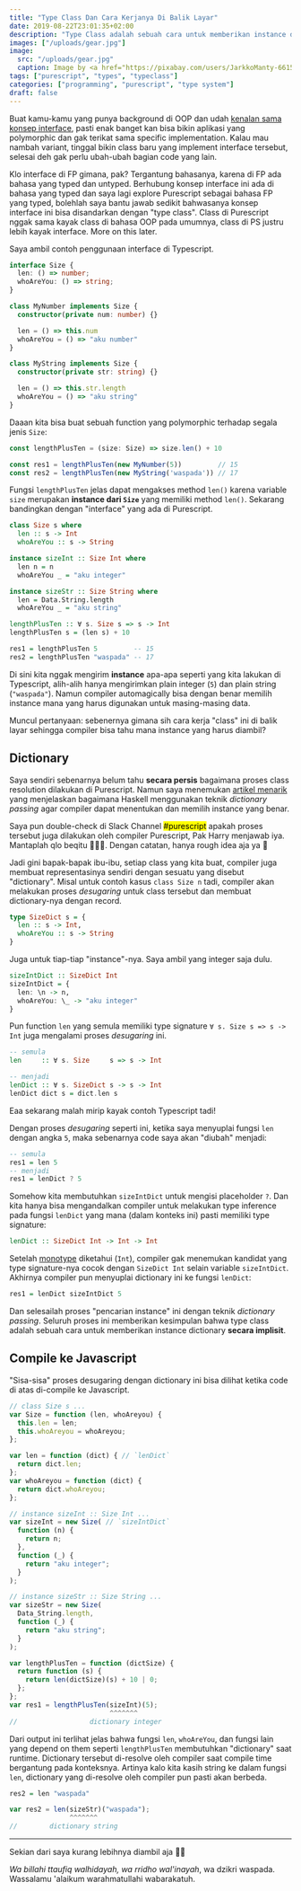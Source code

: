 ```yaml
---
title: "Type Class Dan Cara Kerjanya Di Balik Layar"
date: 2019-08-22T23:01:35+02:00
description: "Type Class adalah sebuah cara untuk memberikan instance dictionary secara implisit"
images: ["/uploads/gear.jpg"]
image:
  src: "/uploads/gear.jpg"
  caption: Image by <a href="https://pixabay.com/users/JarkkoManty-661512/?utm_source=link-attribution&amp;utm_medium=referral&amp;utm_campaign=image&amp;utm_content=2291916">Jarkko Mänty</a> from <a href="https://pixabay.com/?utm_source=link-attribution&amp;utm_medium=referral&amp;utm_campaign=image&amp;utm_content=2291916">Pixabay</a>
tags: ["purescript", "types", "typeclass"]
categories: ["programming", "purescript", "type system"]
draft: false
---
```


Buat kamu-kamu yang punya background di OOP dan udah [kenalan sama konsep interface](https://medium.com/@Dewey92/oop-interface-what-ca16de0359af), pasti enak banget kan bisa bikin aplikasi yang polymorphic dan gak terikat sama specific implementation. Kalau mau nambah variant, tinggal bikin class baru yang implement interface tersebut, selesai deh gak perlu ubah-ubah bagian code yang lain.

Klo interface di FP gimana, pak? Tergantung bahasanya, karena di FP ada bahasa yang typed dan untyped. Berhubung konsep interface ini ada di bahasa yang typed dan saya lagi explore Purescript sebagai bahasa FP yang typed, bolehlah saya bantu jawab sedikit bahwasanya konsep interface ini bisa disandarkan dengan "type class". Class di Purescript nggak sama kayak class di bahasa OOP pada umumnya, class di PS justru lebih kayak interface. More on this later.

Saya ambil contoh penggunaan interface di Typescript.

```ts
interface Size {
  len: () => number;
  whoAreYou: () => string;
}

class MyNumber implements Size {
  constructor(private num: number) {}

  len = () => this.num
  whoAreYou = () => "aku number"
}

class MyString implements Size {
  constructor(private str: string) {}

  len = () => this.str.length
  whoAreYou = () => "aku string"
}
```

Daaan kita bisa buat sebuah function yang polymorphic terhadap segala jenis `Size`:

```ts
const lengthPlusTen = (size: Size) => size.len() + 10

const res1 = lengthPlusTen(new MyNumber(5))         // 15
const res2 = lengthPlusTen(new MyString('waspada')) // 17
```

Fungsi `lengthPlusTen` jelas dapat mengakses method `len()` karena variable `size` merupakan **instance dari `Size`** yang memiliki method `len()`. Sekarang bandingkan dengan "interface" yang ada di Purescript.

```hs
class Size s where
  len :: s -> Int
  whoAreYou :: s -> String

instance sizeInt :: Size Int where
  len n = n
  whoAreYou _ = "aku integer"

instance sizeStr :: Size String where
  len = Data.String.length
  whoAreYou _ = "aku string"

lengthPlusTen :: ∀ s. Size s => s -> Int
lengthPlusTen s = (len s) + 10

res1 = lengthPlusTen 5         -- 15
res2 = lengthPlusTen "waspada" -- 17
```

Di sini kita nggak mengirim **instance** apa-apa seperti yang kita lakukan di Typescript, alih-alih hanya mengirimkan plain integer (`5`) dan plain string (`"waspada"`). Namun compiler automagically bisa dengan benar memilih instance mana yang harus digunakan untuk masing-masing data.

Muncul pertanyaan: sebenernya gimana sih cara kerja "class" ini di balik layar sehingga compiler bisa tahu mana instance yang harus diambil?

## Dictionary
Saya sendiri sebenarnya belum tahu **secara persis** bagaimana proses class resolution dilakukan di Purescript. Namun saya menemukan [artikel menarik](https://www.schoolofhaskell.com/user/jfischoff/instances-and-dictionaries) yang menjelaskan bagaimana Haskell menggunakan teknik _dictionary passing_ agar compiler dapat menentukan dan memilih instance yang benar.

Saya pun double-check di Slack Channel <mark>#purescript</mark> apakah proses tersebut juga dilakukan oleh compiler Purescript, Pak Harry menjawab iya. Mantaplah qlo beqitu 🎉🎉🎉. Dengan catatan, hanya rough idea aja ya 🙂

Jadi gini bapak-bapak ibu-ibu, setiap class yang kita buat, compiler juga membuat representasinya sendiri dengan sesuatu yang disebut "dictionary". Misal untuk contoh kasus `class Size n` tadi, compiler akan melakukan proses _desugaring_ untuk class tersebut dan membuat dictionary-nya dengan record.

```hs
type SizeDict s = {
  len :: s -> Int,
  whoAreYou :: s -> String
}
```

Juga untuk tiap-tiap "instance"-nya. Saya ambil yang integer saja dulu.

```hs
sizeIntDict :: SizeDict Int
sizeIntDict = {
  len: \n -> n,
  whoAreYou: \_ -> "aku integer"
}
```

Pun function `len` yang semula memiliki type signature `∀ s. Size s => s -> Int` juga mengalami proses _desugaring_ ini.

```hs
-- semula
len     :: ∀ s. Size     s => s -> Int

-- menjadi
lenDict :: ∀ s. SizeDict s -> s -> Int
lenDict dict s = dict.len s
```

Eaa sekarang malah mirip kayak contoh Typescript tadi!

Dengan proses _desugaring_ seperti ini, ketika saya menyuplai fungsi `len` dengan angka `5`, maka sebenarnya code saya akan "diubah" menjadi:

```hs
-- semula
res1 = len 5
-- menjadi
res1 = lenDict ? 5
```

Somehow kita membutuhkan `sizeIntDict` untuk mengisi placeholder `?`. Dan kita hanya bisa mengandalkan compiler untuk melakukan type inference pada fungsi `lenDict` yang mana (dalam konteks ini) pasti memiliki type signature:

```hs
lenDict :: SizeDict Int -> Int -> Int
```

Setelah [monotype](https://en.wikipedia.org/wiki/Hindley%E2%80%93Milner_type_system#Monotypes) diketahui (`Int`), compiler gak menemukan kandidat yang type signature-nya cocok dengan `SizeDict Int` selain variable `sizeIntDict`. Akhirnya compiler pun menyuplai dictionary ini ke fungsi `lenDict`:

```hs
res1 = lenDict sizeIntDict 5
```

Dan selesailah proses "pencarian instance" ini dengan teknik _dictionary passing_. Seluruh proses ini memberikan kesimpulan bahwa type class adalah sebuah cara untuk memberikan instance dictionary **secara implisit**.

## Compile ke Javascript
"Sisa-sisa" proses desugaring dengan dictionary ini bisa dilihat ketika code di atas di-compile ke Javascript.

```js
// class Size s ...
var Size = function (len, whoAreyou) {
  this.len = len;
  this.whoAreyou = whoAreyou;
};

var len = function (dict) { // `lenDict`
  return dict.len;
};
var whoAreyou = function (dict) {
  return dict.whoAreyou;
};

// instance sizeInt :: Size Int ...
var sizeInt = new Size( // `sizeIntDict`
  function (n) {
    return n;
  },
  function (_) {
    return "aku integer";
  }
);

// instance sizeStr :: Size String ...
var sizeStr = new Size(
  Data_String.length,
  function (_) {
    return "aku string";
  }
);

var lengthPlusTen = function (dictSize) {
  return function (s) {
    return len(dictSize)(s) + 10 | 0;
  };
};
var res1 = lengthPlusTen(sizeInt)(5);
                         ^^^^^^^
//                  dictionary integer
```

Dari output ini terlihat jelas bahwa fungsi `len`, `whoAreYou`, dan fungsi lain yang depend on them seperti `lengthPlusTen` membutuhkan "dictionary" saat runtime. Dictionary tersebut di-resolve oleh compiler saat compile time bergantung pada konteksnya. Artinya kalo kita kasih string ke dalam fungsi `len`, dictionary yang di-resolve oleh compiler pun pasti akan berbeda.

```hs
res2 = len "waspada"
```

```js
var res2 = len(sizeStr)("waspada");
               ^^^^^^^
//        dictionary string
```

---

Sekian dari saya kurang lebihnya diambil aja 🙏🏻

_Wa billahi ttaufiq walhidayah, wa rridho wal'inayah_, wa dzikri waspada.
Wassalamu 'alaikum warahmatullahi wabarakatuh.